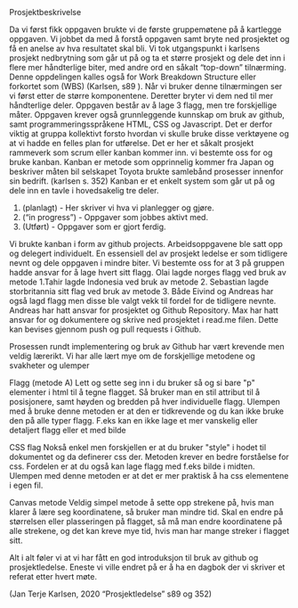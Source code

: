 <head>
<meta charset="UTF-8">
</head>
Prosjektbeskrivelse 

Da vi først fikk oppgaven brukte vi de første gruppemøtene på å kartlegge oppgaven. Vi jobbet da med å forstå oppgaven samt bryte ned prosjektet og få en anelse av hva resultatet skal bli. Vi tok utgangspunkt i karlsens prosjekt nedbrytning som går ut på og ta et større prosjekt og dele det inn i flere mer håndterlige biter, med andre ord en såkalt “top-down” tilnærming. Denne oppdelingen kalles også for Work Breakdown Structure eller forkortet som (WBS) (Karlsen, s89 ). Når vi bruker denne tilnærmingen ser vi først etter de større komponentene. Deretter bryter vi dem ned til mer håndterlige deler. Oppgaven består av å lage 3 flagg, men tre forskjellige måter. Oppgaven krever også grunnleggende kunnskap om bruk av github, samt programmeringsspråkene HTML, CSS og Javascript. Det er derfor viktig at gruppa kollektivt forsto hvordan vi skulle bruke disse verktøyene og at vi hadde en felles plan for utførelse. Det er her et såkalt prosjekt rammeverk som scrum eller kanban kommer inn. vi bestemte oss for og bruke kanban. Kanban er metode som opprinnelig kommer fra Japan og beskriver måten bil selskapet Toyota brukte samlebånd prosesser innenfor sin bedrift. (karlsen s. 352) Kanban er et enkelt system som går ut på og dele inn en tavle i hovedsakelig tre deler. 

1. (planlagt) - Her skriver vi hva vi planlegger og gjøre.
2. (“in progress”) - Oppgaver som jobbes aktivt med.
3. (Utført) - Oppgaver som er gjort ferdig.

Vi brukte kanban i form av github projects. Arbeidsoppgavene ble satt opp og delegert individuelt. En essensiell del av prosjekt ledelse er som tidligere nevnt og dele oppgaven i mindre biter. Vi bestemte oss for at 3 på gruppen hadde ansvar for å lage hvert sitt flagg. Olai lagde norges flagg ved bruk av metode 1.Tahir lagde Indonesia ved bruk av metode 2. Sebastian lagde storbritannia sitt flag ved bruk av metode 3. Både Eivind og Andreas har også lagd flagg men disse ble valgt vekk til fordel for de tidligere nevnte. Andreas har hatt ansvar for prosjektet og Github Repository. Max har hatt ansvar for og dokumentere og skrive ned prosjektet i read.me filen. Dette kan bevises gjennom push og pull requests i Github.

Prosessen rundt implementering og bruk av Github har vært krevende men veldig lærerikt. Vi har alle lært mye om de forskjellige metodene og svakheter og ulemper

<P> Flagg (metode A)
Lett og sette seg inn i du bruker så og si bare "p" elementer i html til å tegne flagget. Så bruker man en stil attribut til å posisjonere, samt høyden og bredden på hver individuelle flagg. Ulempen med å bruke denne metoden er at den er tidkrevende og du kan ikke bruke den på alle typer flagg. F.eks kan en ikke lage et mer vanskelig eller detaljert flagg eller et med bilde

CSS flag 
Nokså enkel men forskjellen er at du bruker "style" i hodet til dokumentet og da definerer css der. Metoden krever en bedre forståelse for css. Fordelen er at du også kan lage flagg med f.eks bilde i midten. Ulempen med denne metoden er at det er mer praktisk å ha css elementene i egen fil. 

Canvas metode 
Veldig simpel metode å sette opp strekene på, hvis man klarer å lære seg koordinatene, så bruker man mindre tid. Skal en endre på størrelsen eller plasseringen på flagget, så må man endre koordinatene på alle strekene, og det kan kreve mye tid, hvis man har mange streker i flagget sitt.

Alt i alt føler vi at vi har fått en god introduksjon til bruk av github og prosjektledelse. Eneste vi ville endret på er å ha en dagbok der vi skriver et referat etter hvert møte.


(Jan Terje Karlsen, 2020 “Prosjektledelse” s89 og 352)
